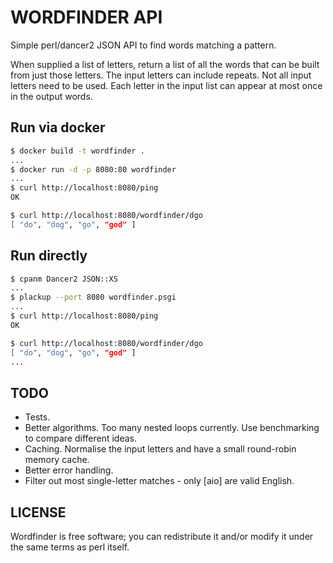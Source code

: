 # WORDFINDER API

Simple perl/dancer2 JSON API to find words matching a pattern.

When supplied a list of letters, return a list of all the words that can be
built from just those letters. The input letters can include repeats. Not all
input letters need to be used. Each letter in the input list can appear at most
once in the output words.

## Run via docker

```bash
$ docker build -t wordfinder .
...
$ docker run -d -p 8080:80 wordfinder
...
$ curl http://localhost:8080/ping
OK

$ curl http://localhost:8080/wordfinder/dgo
[ "do", "dog", "go", "god" ]
```

## Run directly

```bash
$ cpanm Dancer2 JSON::XS
...
$ plackup --port 8080 wordfinder.psgi
...
$ curl http://localhost:8080/ping
OK

$ curl http://localhost:8080/wordfinder/dgo
[ "do", "dog", "go", "god" ]
...
```

## TODO

- Tests.
- Better algorithms. Too many nested loops currently. Use benchmarking to compare different ideas.
- Caching. Normalise the input letters and have a small round-robin memory cache.
- Better error handling.
- Filter out most single-letter matches - only [aio] are valid English.

## LICENSE

Wordfinder is free software; you can redistribute it and/or modify it under the same terms as perl itself.

